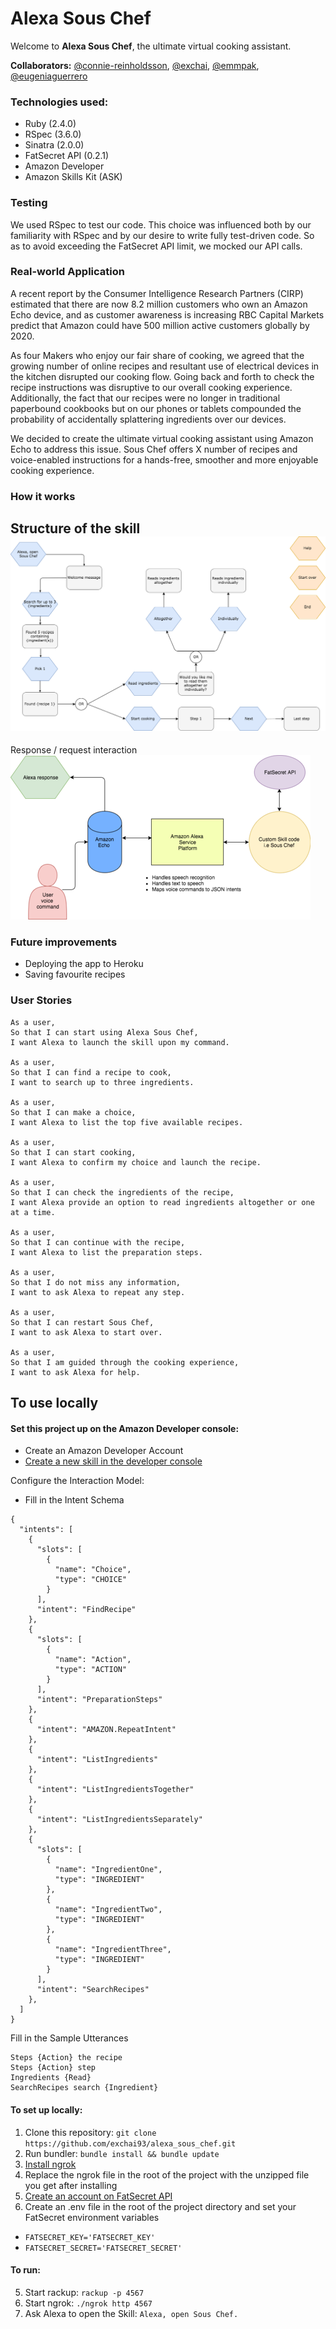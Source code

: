 # Alexa Sous Chef

Welcome to **Alexa Sous Chef**, the ultimate virtual cooking assistant.

**Collaborators:** [@connie-reinholdsson](https://github.com/connie-reinholdsson), [@exchai](https://github.com/exchai93), [@emmpak](https://github.com/emmpak), [@eugeniaguerrero](https://github.com/eugeniaguerrero)

### Technologies used:
* Ruby (2.4.0)
* RSpec (3.6.0)
* Sinatra (2.0.0)
* FatSecret API (0.2.1)
* Amazon Developer
* Amazon Skills Kit (ASK)

### Testing
We used RSpec to test our code. This choice was influenced both by our familiarity with RSpec and by our desire to write fully test-driven code. So as to avoid exceeding the FatSecret API limit, we mocked our API calls.

### Real-world Application
A recent report by the Consumer Intelligence Research Partners (CIRP) estimated that there are now 8.2 million customers who own an Amazon Echo device, and as customer awareness is increasing RBC Capital Markets predict that Amazon could have 500 million active customers globally by 2020.

As four Makers who enjoy our fair share of cooking, we agreed that the growing number of online recipes and resultant use of electrical devices in the kitchen disrupted our cooking flow. Going back and forth to check the recipe instructions was disruptive to our overall cooking experience. Additionally, the fact that our recipes were no longer in traditional paperbound cookbooks but on our phones or tablets compounded the probability of accidentally splattering ingredients over our devices.

We decided to create the ultimate virtual cooking assistant using Amazon Echo to address this issue. Sous Chef offers X number of recipes and voice-enabled instructions for a hands-free,  smoother and more enjoyable cooking experience.

### How it works
Structure of the skill
![Alt text](/images/Structure.png?raw=true "Structure of skill")
----------------------------------------------------------------------------
Response / request interaction
![Alt text](/images/Response.png?raw=true "Response of the skill")

### Future improvements
- Deploying the app to Heroku
- Saving favourite recipes

### User Stories

```
As a user,
So that I can start using Alexa Sous Chef,
I want Alexa to launch the skill upon my command.

As a user,
So that I can find a recipe to cook,
I want to search up to three ingredients.

As a user,
So that I can make a choice,
I want Alexa to list the top five available recipes.

As a user,
So that I can start cooking,
I want Alexa to confirm my choice and launch the recipe.

As a user,
So that I can check the ingredients of the recipe,
I want Alexa provide an option to read ingredients altogether or one at a time.

As a user,
So that I can continue with the recipe,
I want Alexa to list the preparation steps.

As a user,
So that I do not miss any information,
I want to ask Alexa to repeat any step.

As a user,
So that I can restart Sous Chef,
I want to ask Alexa to start over.

As a user,
So that I am guided through the cooking experience,
I want to ask Alexa for help.
```
## To use locally
#### Set this project up on the Amazon Developer console:
+ Create an Amazon Developer Account
+ [Create a new skill in the developer console](https://developer.amazon.com/alexa-skills-kit)

Configure the Interaction Model:
+ Fill in the Intent Schema
```
{
  "intents": [
    {
      "slots": [
        {
          "name": "Choice",
          "type": "CHOICE"
        }
      ],
      "intent": "FindRecipe"
    },
    {
      "slots": [
        {
          "name": "Action",
          "type": "ACTION"
        }
      ],
      "intent": "PreparationSteps"
    },
    {
      "intent": "AMAZON.RepeatIntent"
    },
    {
      "intent": "ListIngredients"
    },
    {
      "intent": "ListIngredientsTogether"
    },
    {
      "intent": "ListIngredientsSeparately"
    },
    {
      "slots": [
        {
          "name": "IngredientOne",
          "type": "INGREDIENT"
        },
        {
          "name": "IngredientTwo",
          "type": "INGREDIENT"
        },
        {
          "name": "IngredientThree",
          "type": "INGREDIENT"
        }
      ],
      "intent": "SearchRecipes"
    },
  ]
}
```

Fill in the Sample Utterances
```FindRecipe pick {Recipe}
Steps {Action} the recipe
Steps {Action} step
Ingredients {Read}
SearchRecipes search {Ingredient}
```

#### To set up locally:
1. Clone this repository: ``git clone https://github.com/exchai93/alexa_sous_chef.git``
2. Run bundler: ``bundle install && bundle update``
3. [Install ngrok](https://ngrok.com/download)
4. Replace the ngrok file in the root of the project with the unzipped file you get after installing
5. [Create an account on FatSecret API](https://platform.fatsecret.com/api/Default.aspx?screen=r)
6. Create an .env file in the root of the project directory and set your FatSecret environment variables
  + ``FATSECRET_KEY='FATSECRET_KEY'``
  + ``FATSECRET_SECRET='FATSECRET_SECRET'``

#### To run:
5. Start rackup: ``rackup -p 4567``
6. Start ngrok: ``./ngrok http 4567``
7. Ask Alexa to open the Skill: `Alexa, open Sous Chef.`
